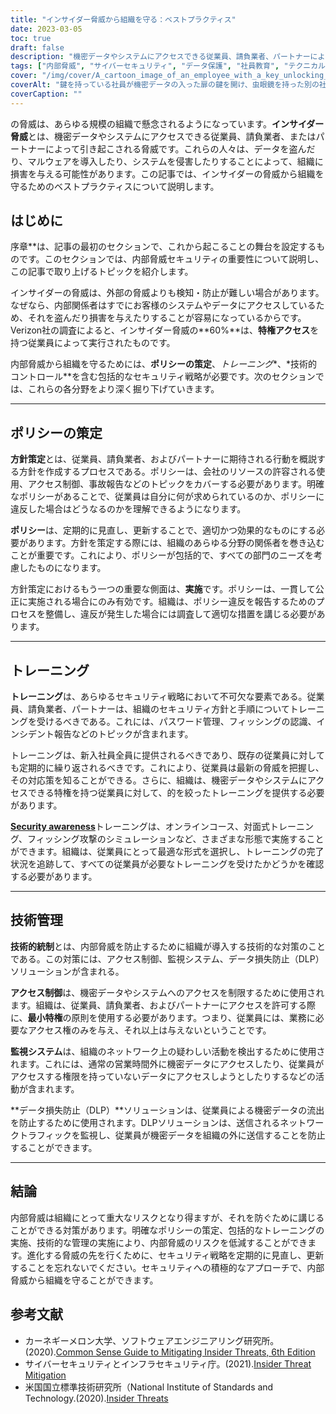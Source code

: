 ```yaml
---
title: "インサイダー脅威から組織を守る：ベストプラクティス"
date: 2023-03-05
toc: true
draft: false
description: "機密データやシステムにアクセスできる従業員、請負業者、パートナーによるインサイダー脅威から組織を守るためのベストプラクティスを学びます。"
tags: ["内部脅威", "サイバーセキュリティ", "データ保護", "社員教育", "テクニカルコントロール", "アクセス制御", "政策展開", "データ損失防止", "インシデントレスポンス", "ITセキュリティ", "リスクマネージメント", "特権的アクセス", "セキュリティ意識", "サイバー攻撃", "ネットワークセキュリティ", "情報セキュリティ", "脅威検出", "リスクアセスメント", "安全保護方針", "サイバー犯罪"]
cover: "/img/cover/A_cartoon_image_of_an_employee_with_a_key_unlocking_a_door.png"
coverAlt: "鍵を持っている社員が機密データの入った扉の鍵を開け、虫眼鏡を持った別の社員が不審そうに見ている漫画画像"
coverCaption: ""
---
```

の脅威は、あらゆる規模の組織で懸念されるようになっています。**インサイダー脅威**とは、機密データやシステムにアクセスできる従業員、請負業者、またはパートナーによって引き起こされる脅威です。これらの人々は、データを盗んだり、マルウェアを導入したり、システムを侵害したりすることによって、組織に損害を与える可能性があります。この記事では、インサイダーの脅威から組織を守るためのベストプラクティスについて説明します。

## はじめに

序章**は、記事の最初のセクションで、これから起こることの舞台を設定するものです。このセクションでは、内部脅威セキュリティの重要性について説明し、この記事で取り上げるトピックを紹介します。

インサイダーの脅威は、外部の脅威よりも検知・防止が難しい場合があります。なぜなら、内部関係者はすでにお客様のシステムやデータにアクセスしているため、それを盗んだり損害を与えたりすることが容易になっているからです。Verizon社の調査によると、インサイダー脅威の**60%**は、**特権アクセス**を持つ従業員によって実行されたものです。

内部脅威から組織を守るためには、**ポリシーの策定**、*トレーニング**、*技術的コントロール**を含む包括的なセキュリティ戦略が必要です。次のセクションでは、これらの各分野をより深く掘り下げていきます。

__________

## ポリシーの策定

**方針策定**とは、従業員、請負業者、およびパートナーに期待される行動を概説する方針を作成するプロセスである。ポリシーは、会社のリソースの許容される使用、アクセス制御、事故報告などのトピックをカバーする必要があります。明確なポリシーがあることで、従業員は自分に何が求められているのか、ポリシーに違反した場合はどうなるのかを理解できるようになります。

**ポリシー**は、定期的に見直し、更新することで、適切かつ効果的なものにする必要があります。方針を策定する際には、組織のあらゆる分野の関係者を巻き込むことが重要です。これにより、ポリシーが包括的で、すべての部門のニーズを考慮したものになります。

方針策定におけるもう一つの重要な側面は、**実施**です。ポリシーは、一貫して公正に実施される場合にのみ有効です。組織は、ポリシー違反を報告するためのプロセスを整備し、違反が発生した場合には調査して適切な措置を講じる必要があります。

__________

## トレーニング

**トレーニング**は、あらゆるセキュリティ戦略において不可欠な要素である。従業員、請負業者、パートナーは、組織のセキュリティ方針と手順についてトレーニングを受けるべきである。これには、パスワード管理、フィッシングの認識、インシデント報告などのトピックが含まれます。

トレーニングは、新入社員全員に提供されるべきであり、既存の従業員に対しても定期的に繰り返されるべきです。これにより、従業員は最新の脅威を把握し、その対応策を知ることができる。さらに、組織は、機密データやシステムにアクセスできる特権を持つ従業員に対して、的を絞ったトレーニングを提供する必要があります。

[**Security awareness**](https://simeononsecurity.ch/articles/how-to-build-and-manage-an-effective-cybersecurity-awareness-training-program/)トレーニングは、オンラインコース、対面式トレーニング、フィッシング攻撃のシミュレーションなど、さまざまな形態で実施することができます。組織は、従業員にとって最適な形式を選択し、トレーニングの完了状況を追跡して、すべての従業員が必要なトレーニングを受けたかどうかを確認する必要があります。

__________

## 技術管理

**技術的統制**とは、内部脅威を防止するために組織が導入する技術的な対策のことである。この対策には、アクセス制御、監視システム、データ損失防止（DLP）ソリューションが含まれる。

**アクセス制御**は、機密データやシステムへのアクセスを制限するために使用されます。組織は、従業員、請負業者、およびパートナーにアクセスを許可する際に、**最小特権**の原則を使用する必要があります。つまり、従業員には、業務に必要なアクセス権のみを与え、それ以上は与えないということです。

**監視システム**は、組織のネットワーク上の疑わしい活動を検出するために使用されます。これには、通常の営業時間外に機密データにアクセスしたり、従業員がアクセスする権限を持っていないデータにアクセスしようとしたりするなどの活動が含まれます。

**データ損失防止（DLP）**ソリューションは、従業員による機密データの流出を防止するために使用されます。DLPソリューションは、送信されるネットワークトラフィックを監視し、従業員が機密データを組織の外に送信することを防止することができます。

__________

## 結論

内部脅威は組織にとって重大なリスクとなり得ますが、それを防ぐために講じることができる対策があります。明確なポリシーの策定、包括的なトレーニングの実施、技術的な管理の実施により、内部脅威のリスクを低減することができます。進化する脅威の先を行くために、セキュリティ戦略を定期的に見直し、更新することを忘れないでください。セキュリティへの積極的なアプローチで、内部脅威から組織を守ることができます。

## 参考文献

- カーネギーメロン大学、ソフトウェアエンジニアリング研究所。(2020).[Common Sense Guide to Mitigating Insider Threats, 6th Edition](https://resources.sei.cmu.edu/library/asset-view.cfm?assetid=508010)
- サイバーセキュリティとインフラセキュリティ庁。(2021).[Insider Threat Mitigation](https://www.cisa.gov/topics/physical-security/insider-threat-mitigation)
- 米国国立標準技術研究所（National Institute of Standards and Technology.(2020).[Insider Threats](https://csrc.nist.gov/glossary/term/insider_threat)
